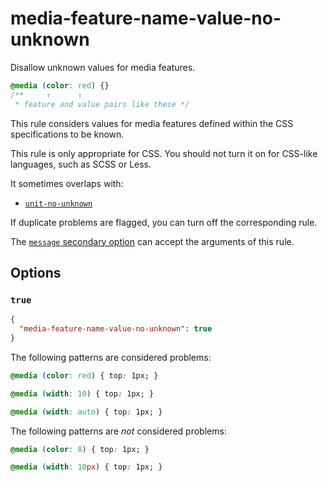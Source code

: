 # media-feature-name-value-no-unknown

Disallow unknown values for media features.

<!-- prettier-ignore -->
```css
@media (color: red) {}
/**     ↑      ↑
 * feature and value pairs like these */
```

This rule considers values for media features defined within the CSS specifications to be known.

This rule is only appropriate for CSS. You should not turn it on for CSS-like languages, such as SCSS or Less.

It sometimes overlaps with:

- [`unit-no-unknown`](../unit-no-unknown/README.md)

If duplicate problems are flagged, you can turn off the corresponding rule.

The [`message` secondary option](../../../docs/user-guide/configure.md#message) can accept the arguments of this rule.

## Options

### `true`

```json
{
  "media-feature-name-value-no-unknown": true
}
```

The following patterns are considered problems:

<!-- prettier-ignore -->
```css
@media (color: red) { top: 1px; }
```

<!-- prettier-ignore -->
```css
@media (width: 10) { top: 1px; }
```

<!-- prettier-ignore -->
```css
@media (width: auto) { top: 1px; }
```

The following patterns are _not_ considered problems:

<!-- prettier-ignore -->
```css
@media (color: 8) { top: 1px; }
```

<!-- prettier-ignore -->
```css
@media (width: 10px) { top: 1px; }
```

